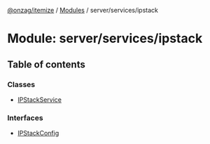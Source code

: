 [@onzag/itemize](../README.md) / [Modules](../modules.md) / server/services/ipstack

# Module: server/services/ipstack

## Table of contents

### Classes

- [IPStackService](../classes/server_services_ipstack.IPStackService.md)

### Interfaces

- [IPStackConfig](../interfaces/server_services_ipstack.IPStackConfig.md)
